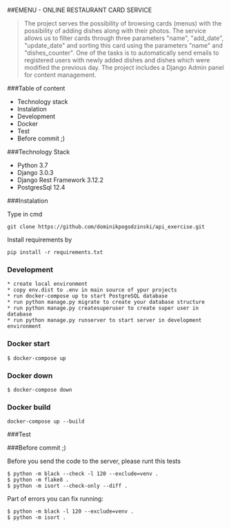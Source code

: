 ##EMENU - ONLINE RESTAURANT CARD SERVICE

> The project serves the possibility of browsing cards (menus) with the possibility of adding dishes along with their photos. 
> The service allows us to filter cards through three parameters "name", "add_date", "update_date" 
> and sorting this card using the parameters "name" and "dishes_counter".
> One of the tasks is to automatically send emails to registered users with newly added dishes and dishes
> which were modified the previous day.
> The project includes a Django Admin panel for content management. 

###Table of content

 - Technology stack
 - Instalation
 - Development
 - Docker
 - Test
 - Before commit ;)

###Technology Stack

 - Python 3.7
 - Django 3.0.3
 - Django Rest Framework 3.12.2
 - PostgresSql 12.4

###Instalation

Type in cmd
```
git clone https://github.com/dominikpogodzinski/api_exercise.git
```

Install requirements by 
```
pip install -r requirements.txt
```

### Development
```
* create local environment
* copy env.dist to .env in main source of ypur projects
* run docker-compose up to start PostgreSQL database
* run python manage.py migrate to create your database structure
* run python manage.py createsuperuser to create super user in database
* run python manage.py runserver to start server in development environment
```

### Docker start
```
$ docker-compose up
```

### Docker down
```
$ docker-compose down
```

### Docker build
```
docker-compose up --build
```

###Test


###Before commit ;)

Before you send the code to the server, please runt this tests
```
$ python -m black --check -l 120 --exclude=venv .
$ python -m flake8 .
$ python -m isort --check-only --diff .
```
Part of errors you can fix running:
```
$ python -m black -l 120 --exclude=venv .
$ python -m isort .
```